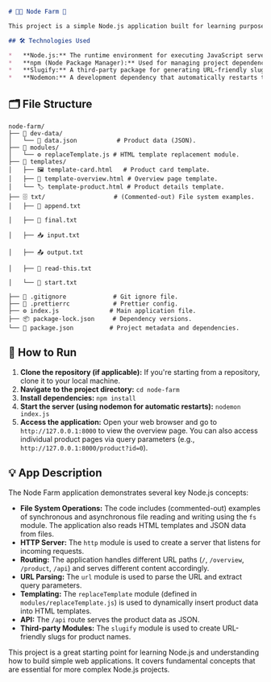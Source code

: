 ```markdown
# 👩‍🌾 Node Farm 🌿

This project is a simple Node.js application built for learning purposes, demonstrating core concepts like working with files, handling HTTP requests, routing, templating, and using third-party modules.  It simulates a farm product listing website.

## 🛠️ Technologies Used

*   **Node.js:** The runtime environment for executing JavaScript server-side.
*   **npm (Node Package Manager):** Used for managing project dependencies.
*   **Slugify:** A third-party package for generating URL-friendly slugs from strings.
*   **Nodemon:** A development dependency that automatically restarts the server when code changes are detected.
```

## 🗂️ File Structure

```
node-farm/
├── 📁 dev-data/
│   └── 📄 data.json           # Product data (JSON).
├── 🧩 modules/
│   └── ⚙️ replaceTemplate.js # HTML template replacement module.
├── 📂 templates/
│   ├── 🖼️ template-card.html   # Product card template.
│   ├── 📰 template-overview.html # Overview page template.
│   └── 🏷️ template-product.html # Product details template.
├── 🗄️ txt/                   # (Commented-out) File system examples.
│   ├── 📝 append.txt

│   ├── 📜 final.txt

│   ├── 📥 input.txt

│   ├── 📤 output.txt

│   ├── 📑 read-this.txt

│   └── 🚀 start.txt

├── 🚫 .gitignore             # Git ignore file.
├── 💅 .prettierrc            # Prettier config.
├── ⚙️ index.js              # Main application file.
├── 📦 package-lock.json     # Dependency versions.
└── 📃 package.json          # Project metadata and dependencies.
```

## 🚀 How to Run

1.  **Clone the repository (if applicable):**  If you're starting from a repository, clone it to your local machine.
2.  **Navigate to the project directory:** `cd node-farm`
3.  **Install dependencies:** `npm install`
4.  **Start the server (using nodemon for automatic restarts):** `nodemon index.js`
5.  **Access the application:** Open your web browser and go to `http://127.0.0.1:8000` to view the overview page.  You can also access individual product pages via query parameters (e.g., `http://127.0.0.1:8000/product?id=0`).

## 💡 App Description

The Node Farm application demonstrates several key Node.js concepts:

*   **File System Operations:**  The code includes (commented-out) examples of synchronous and asynchronous file reading and writing using the `fs` module. The application also reads HTML templates and JSON data from files.
*   **HTTP Server:**  The `http` module is used to create a server that listens for incoming requests.
*   **Routing:** The application handles different URL paths (`/`, `/overview`, `/product`, `/api`) and serves different content accordingly.
*   **URL Parsing:** The `url` module is used to parse the URL and extract query parameters.
*   **Templating:** The `replaceTemplate` module (defined in `modules/replaceTemplate.js`) is used to dynamically insert product data into HTML templates.
*   **API:**  The `/api` route serves the product data as JSON.
*   **Third-party Modules:** The `slugify` module is used to create URL-friendly slugs for product names.

This project is a great starting point for learning Node.js and understanding how to build simple web applications.  It covers fundamental concepts that are essential for more complex Node.js projects.
